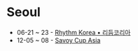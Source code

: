 # Seoul

- 06-21 ~ 23 - [Rhythm Korea • 리듬코리아](rhythm-korea.md)
- 12-05 ~ 08 - [Savoy Cup Asia](savoy-cup-asia.md)
